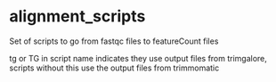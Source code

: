 # alignment_scripts
Set of scripts to go from fastqc files to featureCount files 

tg or TG in script name indicates they use output files from trimgalore, scripts without this use the output files from trimmomatic
